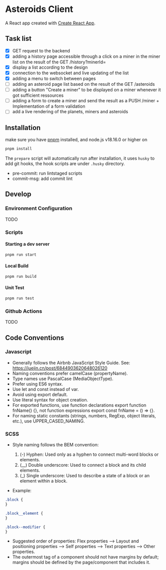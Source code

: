 # Asteroids Client

A React app created with [Create React App](https://github.com/facebook/create-react-app).

## Task list

- [x] GET request to the backend
- [x] adding a history page accessible through a click on a miner in the miner list on the result of the GET /history?minerId=
- [x] display a list according to the design
- [x] connection to the websocket and live updating of the list
- [x] adding a menu to switch between pages
- [ ] adding an asteroid page list based on the result of the GET /asteroids
- [ ] adding a button "Create a miner" to be displayed on a miner whenever it got sufficient ressources
- [ ] adding a form to create a miner and send the result as a PUSH /miner + Implementation of a form validation
- [ ] add a live rendering of the planets, miners and asteroids

## Installation

make sure you have [pnpm](https://pnpm.io/) installed, and node.js v18.16.0 or higher on

```bash
pnpm install
```

The `prepare` script will automatically run after installation, it uses `husky` to add git hooks, the hook scripts are under `.husky` directory.

- pre-commit: run lintstaged scripts
- commit-msg: add commit lint

## Develop

### Environment Configuration

TODO

### Scripts

#### Starting a dev server

```bash
pnpm run start
```

#### Local Build

```bash
pnpm run build
```

#### Unit Test

```bash
pnpm run test
```

### Github Actions

TODO

## Code Conventions

### Javascript

- Generally follows the Airbnb JavaScript Style Guide. See: https://juejin.cn/post/6844903620648026120
- Naming conventions prefer camelCase (propertyName).
- Type names use PascalCase (MediaObjectType).
- Prefer using ES6 syntax.
- Use let and const instead of var.
- Avoid using export default.
- Use literal syntax for object creation.
- For exported functions, use function declarations export function fnName() {}, not function expressions export const fnName = () => {}.
- For naming static constants (strings, numbers, RegExp, object literals, etc.), use UPPER_CASED_NAMING.

### SCSS

- Style naming follows the BEM convention:

  1.  (-) Hyphen: Used only as a hyphen to connect multi-word blocks or elements.
  2.  (\_\_) Double underscore: Used to connect a block and its child elements.
  3.  (\_) Single underscore: Used to describe a state of a block or an element within a block.

- Example:

```css
.block {
}

.block__element {
}

.block--modifier {
}
```

- Suggested order of properties: Flex properties --> Layout and positioning properties --> Self properties --> Text properties --> Other properties.
- The outermost tag of a component should not have margins by default; margins should be defined by the page/component that includes it.
